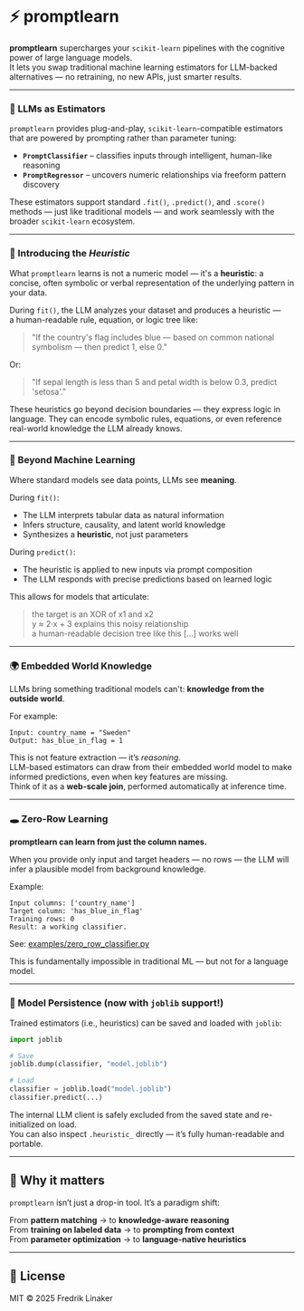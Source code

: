 # ⚡️ promptlearn

**promptlearn** supercharges your `scikit-learn` pipelines with the cognitive power of large language models.  
It lets you swap traditional machine learning estimators for LLM-backed alternatives — no retraining, no new APIs, just smarter results.

---

### 🧠 LLMs as Estimators

`promptlearn` provides plug-and-play, `scikit-learn`-compatible estimators that are powered by prompting rather than parameter tuning:

- **`PromptClassifier`** – classifies inputs through intelligent, human-like reasoning  
- **`PromptRegressor`** – uncovers numeric relationships via freeform pattern discovery

These estimators support standard `.fit()`, `.predict()`, and `.score()` methods — just like traditional models — and work seamlessly with the broader `scikit-learn` ecosystem.

---

### 🧩 Introducing the *Heuristic*

What `promptlearn` learns is not a numeric model — it's a **heuristic**: a concise, often symbolic or verbal representation of the underlying pattern in your data.

During `fit()`, the LLM analyzes your dataset and produces a heuristic —  
a human-readable rule, equation, or logic tree like:

> "If the country's flag includes blue — based on common national symbolism — then predict 1, else 0."

Or:

> "If sepal length is less than 5 and petal width is below 0.3, predict 'setosa'."

These heuristics go beyond decision boundaries — they express logic in language.
They can encode symbolic rules, equations, or even reference real-world knowledge the LLM already knows.

---

### 🔮 Beyond Machine Learning

Where standard models see data points, LLMs see **meaning**.

During `fit()`:
- The LLM interprets tabular data as natural information
- Infers structure, causality, and latent world knowledge
- Synthesizes a **heuristic**, not just parameters

During `predict()`:
- The heuristic is applied to new inputs via prompt composition
- The LLM responds with precise predictions based on learned logic

This allows for models that articulate:

> the target is an XOR of x1 and x2  
> y ≈ 2·x + 3 explains this noisy relationship  
> a human-readable decision tree like this [...] works well

---

### 🌍 Embedded World Knowledge

LLMs bring something traditional models can't: **knowledge from the outside world**.

For example:

```
Input: country_name = "Sweden"
Output: has_blue_in_flag = 1
```

This is not feature extraction — it’s *reasoning*.  
LLM-based estimators can draw from their embedded world model to make informed predictions, even when key features are missing.  
Think of it as a **web-scale join**, performed automatically at inference time.

---

### 🕳 Zero-Row Learning

**promptlearn can learn from just the column names.**

When you provide only input and target headers — no rows — the LLM will infer a plausible model from background knowledge.

Example:

```
Input columns: ['country_name']  
Target column: 'has_blue_in_flag'  
Training rows: 0  
Result: a working classifier.
```

See: [examples/zero_row_classifier.py](examples/zero_row_classifier.py)

This is fundamentally impossible in traditional ML — but not for a language model.

---

### 💾 Model Persistence (now with `joblib` support!)

Trained estimators (i.e., heuristics) can be saved and loaded with `joblib`:

```python
import joblib

# Save
joblib.dump(classifier, "model.joblib")

# Load
classifier = joblib.load("model.joblib")
classifier.predict(...)
```

The internal LLM client is safely excluded from the saved state and re-initialized on load.  
You can also inspect `.heuristic_` directly — it’s fully human-readable and portable.

---

## 🔗 Why it matters

`promptlearn` isn’t just a drop-in tool. It’s a paradigm shift:

From **pattern matching** → to **knowledge-aware reasoning**  
From **training on labeled data** → to **prompting from context**  
From **parameter optimization** → to **language-native heuristics**

---

## 📁 License

MIT © 2025 Fredrik Linaker

